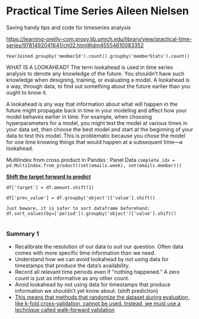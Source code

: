 # Practical Time Series  Aileen Nielsen
Saving handy tips and code for timeseries analysis

https://learning-oreilly-com.proxy.lib.umich.edu/library/view/practical-time-series/9781492041641/ch02.html#idm45554610083352

```YearJoined.groupby('memberId').count().groupby('memberStats').count()```

WHAT IS A LOOKAHEAD?
The term lookahead is used in time series analysis to denote any knowledge of the future. You shouldn’t have such knowledge when designing, training, or evaluating a model. A lookahead is a way, through data, to find out something about the future earlier than you ought to know it.

A lookahead is any way that information about what will happen in the future might propagate back in time in your modeling and affect how your model behaves earlier in time. For example, when choosing hyperparameters for a model, you might test the model at various times in your data set, then choose the best model and start at the beginning of your data to test this model. This is problematic because you chose the model for one time knowing things that would happen at a subsequent time—a lookahead.

MultiIndex from cross product in Pandas : Panel Data
```complete_idx = pd.MultiIndex.from_product((set(emails.week), set(emails.member)))```

**[Shift the target forward to predict](https://stackoverflow.com/questions/53335567/use-pandas-shift-within-a-group)**
```
df['target'] = df.amount.shift(1)

df['prev_value'] = df.groupby('object')['value'].shift()

Just beware, it is safer to sort dataframe beforehand: df.sort_values(by=['period']).groupby('object')['value'].shift()


```

### Summary 1
- Recalibrate the resolution of our data to suit our question. Often data comes with more specific time information than we need.
- Understand how we can avoid lookahead by not using data for timestamps that produce the data’s availability.
- Record all relevant time periods even if “nothing happened.” A zero count is just as informative as any other count.
- Avoid lookahead by not using data for timestamps that produce information we shouldn’t yet know about. (shift prediction)
- [This means that methods that randomize the dataset during evaluation, like k-fold cross-validation, cannot be used. Instead, we must use a technique called walk-forward validation](https://machinelearningmastery.com/xgboost-for-time-series-forecasting/)



